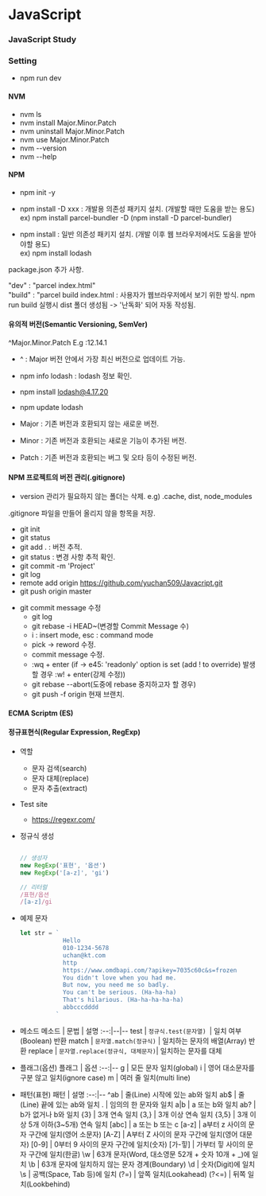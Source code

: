 # JavaScript
### JavaScript Study

### Setting
- npm run dev

#### NVM
- nvm ls
- nvm install Major.Minor.Patch
- nvm uninstall Major.Minor.Patch
- nvm use Major.Minor.Patch
- nvm --version
- nvm --help

#### NPM

- npm init -y

- npm install -D xxx : 개발용 의존성 패키지 설치. (개발할 때만 도움을 받는 용도)<br>
  ex) npm install parcel-bundler -D (npm install -D parcel-bundler)

- npm install : 일반 의존성 패키지 설치. (개발 이후 웹 브라우저에서도 도움을 받아야할 용도)<br>
  ex) npm install lodash


package.json 추가 사항.

"dev" : "parcel index.html" <br>
"build" : "parcel build index.html : 사용자가 웹브라우저에서 보기 위한 방식.
npm run build 실행시 dist 폴더 생성됨 -> '난독화' 되어 자동 작성됨.



#### 유의적 버전(Semantic Versioning, SemVer)

^Major.Minor.Patch
E.g :12.14.1

- ^ : Major 버전 안에서 가장 최신 버전으로 업데이트 가능. <br>
- npm info lodash : lodash 정보 확인. <br>
- npm install lodash@4.17.20 <br>
- npm update lodash 

- Major : 기존 버전과 호환되지 않는 새로운 버전. <br>
- Minor : 기존 버전과 호환되는 새로운 기능이 추가된 버전. <br>
- Patch : 기존 버전과 호환되는 버그 및 오타 등이 수정된 버전.


#### NPM 프로젝트의 버전 관리(.gitignore)
- version 관리가 필요하지 않는 폴더는 삭제.
e.g) .cache, dist, node_modules 

.gitignore 파일을 만들어 올리지 않을 항목을 저장.

- git init
- git status
- git add . : 버전 추적.
- git status : 변경 사항 추적 확인.
- git commit -m 'Project'
- git log
- remote add origin https://github.com/yuchan509/Javacript.git
- git push origin master

* git commit message 수정 
  - git log
  - git rebase -i HEAD~(변경할 Commit Message 수)
  - i : insert mode, esc : command mode
  - pick -> reword 수정.
  - commit message 수정.
  - :wq + enter (if -> e45: 'readonly' option is set (add ! to override) 발생할 경우 :w! + enter(강제 수정))
  - git rebase --abort(도중에 rebase 중지하고자 할 경우)
  - git push -f origin 현재 브랜치.
#### ECMA Scriptm (ES)


#### 정규표현식(Regular Expression, RegExp)
  - 역할
    - 문자 검색(search)
    - 문자 대체(replace)
    - 문자 추출(extract)

  - Test site
    - https://regexr.com/

  - 정규식 생성
    ```js

    // 생성자
    new RegExp('표현', '옵션')
    new RegExp('[a-z]', 'gi')

    // 리터럴
    /표현/옵션
    /[a-z]/gi
    
    ```
  - 예제 문자
    ```js
    let str = ` 
                Hello 
                010-1234-5678
                uchan@kt.com
                http
                https://www.omdbapi.com/?apikey=7035c60c&s=frozen
                You didn't love when you had me.
                But now, you need me so badly.
                You can't be serious. (Ha-ha-ha)
                That's hilarious. (Ha-ha-ha-ha-ha)
                abbcccdddd
              `
    ```

  - 메소드
    메소드 | 문법 | 설명
    :--:|--|--
    test | `정규식.test(문자열) `| 일치 여부(Boolean) 반환
    match | `문자열.match(정규식)` | 일치하는 문자의 배열(Array) 반환
    replace | `문자열.replace(정규식, 대체문자)`| 일치하는 문자를 대체


  - 플래그(옵션)
    플래그 | 옵션
    :--:|--
    g | 모든 문자 일치(global)
    i | 영어 대소문자를 구분 않고 일치(ignore case)
    m | 여러 줄 일치(multi line)

  - 패턴(표현)
    패턴 | 설명
    :--:|--
    ^ab | 줄(Line) 시작에 있는 ab와 일치
    ab$ | 줄(Line) 끝에 있는 ab와 일치
    . | 임의의 한 문자와 일치
    a&verbar;b  | a 또는 b와 일치
    ab? | b가 없거나 b와 일치
    {3} | 3개 연속 일치
    {3,} | 3개 이상 연속 일치
    {3,5} | 3개 이상 5개 이하(3~5개) 연속 일치
    [abc] | a 또는 b 또는 c
    [a-z] | a부터 z 사이의 문자 구간에 일치(영어 소문자)
    [A-Z] | A부터 Z 사이의 문자 구간에 일치(영어 대문자)
    [0-9] | 0부터 9 사이의 문자 구간에 일치(숫자)
    [가-힣] | 가부터 힣 사이의 문자 구간에 일치(한글)
    \w | 63개 문자(Word, 대소영문 52개 + 숫자 10개 + _)에 일치
    \b | 63개 문자에 일치하지 않는 문자 경계(Boundary)
    \d | 숫자(Digit)에 일치
    \s | 공백(Space, Tab 등)에 일치
    (?=) | 앞쪽 일치(Lookahead)
    (?<=) | 뒤쪽 일치(Lookbehind)